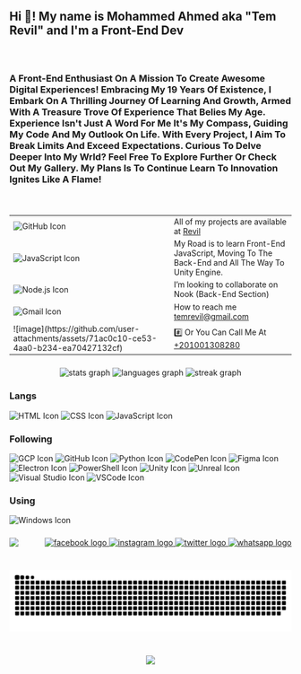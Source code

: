 <h2 align="left">Hi 👋! My name is Mohammed Ahmed aka "Tem Revil" and I'm a Front-End Dev</h2>

###

<br clear="both">

<h3 align="left">A Front-End Enthusiast On A Mission To Create Awesome Digital Experiences! Embracing My 19 Years Of Existence, I Embark On A Thrilling Journey Of Learning And Growth, Armed With A Treasure Trove Of Experience That Belies My Age. Experience Isn't Just A Word For Me It's My Compass, Guiding My Code And My Outlook On Life. With Every Project, I Aim To Break Limits And Exceed Expectations. Curious To Delve Deeper Into My Wrld? Feel Free To Explore Further Or Check Out My Gallery. My Plans Is To Continue Learn To Innovation Ignites Like A Flame!</h3>

###

<br clear="both">

<table>
  <tr>
    <td><img src="https://skillicons.dev/icons?i=github" alt="GitHub Icon" width="30" height="30" /></td>
    <td>All of my projects are available at <a href="https://temrevil.github.io/revil/Index.html">Revil</a></td>
  </tr>
  <tr>
    <td><img src="https://skillicons.dev/icons?i=javascript" alt="JavaScript Icon" width="30" height="30" /></td>
    <td>My Road is to learn Front-End JavaScript, Moving To The Back-End and All The Way To Unity Engine.</td>
  </tr>
  <tr>
    <td><img src="https://skillicons.dev/icons?i=nodejs" alt="Node.js Icon" width="30" height="30" /></td>
    <td>I’m looking to collaborate on Nook (Back-End Section)</td>
  </tr>
  <tr>
    <td><img src="https://skillicons.dev/icons?i=gmail" alt="Gmail Icon" width="30" height="30" /></td>
    <td>How to reach me <a href="mailto:temrevil@gmail.com">temrevil@gmail.com</a></td>
  </tr>
  <tr>
    <td>![image](https://github.com/user-attachments/assets/71ac0c10-ce53-4aa0-b234-ea70427132cf)</td>
    <td>#️⃣ Or You Can Call Me At <a href="https://wa.me/+201001308280">+201001308280</a></td>
  </tr>
</table>

###

<div align="center">
  <img src="https://github-readme-stats.vercel.app/api?username=temrevil&hide_title=false&hide_rank=false&show_icons=true&include_all_commits=true&count_private=true&disable_animations=false&theme=react&locale=en&hide_border=true&custom_title=Revil's%20Stats" height="150" alt="stats graph"  />
  <img src="https://github-readme-stats.vercel.app/api/top-langs?username=temrevil&locale=en&hide_title=false&layout=compact&card_width=320&langs_count=10&theme=react&hide_border=true&custom_title=Most%20Used%20Langs" height="150" alt="languages graph"  />
  <img src="https://streak-stats.demolab.com?user=temrevil&locale=en&mode=daily&theme=react&hide_border=true&border_radius=15" height="150" alt="streak graph"  />
</div>

###

<div align="left">
    <h3>Langs</h3>
    <img src="https://skillicons.dev/icons?i=html" alt="HTML Icon" width="40" height="40" />
    <img src="https://skillicons.dev/icons?i=css" alt="CSS Icon" width="40" height="40" />
    <img src="https://skillicons.dev/icons?i=js" alt="JavaScript Icon" width="40" height="40" />
    <h3>Following</h3>
    <img src="https://skillicons.dev/icons?i=gcp" alt="GCP Icon" width="40" height="40" />
    <img src="https://skillicons.dev/icons?i=github" alt="GitHub Icon" width="40" height="40" />
    <img src="https://skillicons.dev/icons?i=py" alt="Python Icon" width="40" height="40" />
    <img src="https://skillicons.dev/icons?i=codepen" alt="CodePen Icon" width="40" height="40" />
    <img src="https://skillicons.dev/icons?i=figma" alt="Figma Icon" width="40" height="40" />
    <img src="https://skillicons.dev/icons?i=electron" alt="Electron Icon" width="40" height="40" />
    <img src="https://skillicons.dev/icons?i=powershell" alt="PowerShell Icon" width="40" height="40" />
    <img src="https://skillicons.dev/icons?i=unity" alt="Unity Icon" width="40" height="40" />
    <img src="https://skillicons.dev/icons?i=unreal" alt="Unreal Icon" width="40" height="40" />
    <img src="https://skillicons.dev/icons?i=visualstudio" alt="Visual Studio Icon" width="40" height="40" />
    <img src="https://skillicons.dev/icons?i=vscode" alt="VSCode Icon" width="40" height="40" />
    <h3>Using</h3>
    <img src="https://skillicons.dev/icons?i=windows" alt="Windows Icon" width="40" height="40" />
</div>

###

<img align="left" height="" src="https://media.giphy.com/media/FjBnClwCFoity/giphy.gif?cid=790b76119wl34hifhcl3rfu8pq7af9pkk3v25r0nyltq77qt&ep=v1_gifs_search&rid=giphy.gif&ct=g"  />

###

<div align="right">
  <a href="https://www.facebook.com/temrevil">
    <img src="https://raw.githubusercontent.com/maurodesouza/profile-readme-generator/master/src/assets/icons/social/facebook/default.svg" width="52" height="40" alt="facebook logo"  />
  </a>
  <a href="https://www.instagram.com/temrevil">
    <img src="https://raw.githubusercontent.com/maurodesouza/profile-readme-generator/master/src/assets/icons/social/instagram/default.svg" width="52" height="40" alt="instagram logo"  />
  </a>
  <a href="https://www.twitter.com/temrevll">
    <img src="https://raw.githubusercontent.com/maurodesouza/profile-readme-generator/master/src/assets/icons/social/twitter/default.svg" width="52" height="40" alt="twitter logo"  />
  </a>
  <a href="https://wa.me/+201001308280">
    <img src="https://raw.githubusercontent.com/maurodesouza/profile-readme-generator/master/src/assets/icons/social/whatsapp/default.svg" width="52" height="40" alt="whatsapp logo"  />
  </a>
</div>

###

<br clear="both">

<img src="https://raw.githubusercontent.com/temrevil/temrevil/output/snake.svg" alt="Snake animation" />

###

<br clear="both">

<div align="center">
  <img src="https://profile-counter.glitch.me/temrevil/count.svg?"  />
</div>

###
